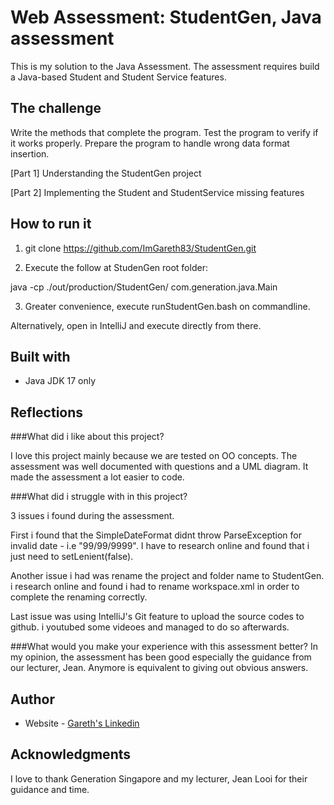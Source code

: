 # Web Assessment: StudentGen, Java assessment

This is my solution to the Java Assessment. The assessment requires build a Java-based Student and Student Service features.

## The challenge
Write the methods that complete the program.
Test the program to verify if it works properly.
Prepare the program to handle wrong data format insertion.

[Part 1] Understanding the StudentGen project

[Part 2] Implementing the Student and StudentService missing features

## How to run it
1) git clone https://github.com/ImGareth83/StudentGen.git

2) Execute the follow at StudenGen root folder:

java -cp ./out/production/StudentGen/ com.generation.java.Main

3) Greater convenience, execute runStudentGen.bash on commandline.

Alternatively, open in IntelliJ and execute directly from there. 

## Built with

- Java JDK 17 only

## Reflections

###What did i like about this project?

I love this project mainly because we are tested on OO concepts. The assessment was well documented with questions and a UML diagram. It made the assessment a lot easier to code. 

###What did i struggle with in this project?

3 issues i found during the assessment. 

First i found that the SimpleDateFormat didnt throw ParseException for invalid date - i.e "99/99/9999". I have to research online and found that i just need to setLenient(false).

Another issue i had was rename the project and folder name to StudentGen. i research online and found i had to rename workspace.xml in order to complete the renaming correctly. 

Last issue was using IntelliJ's Git feature to upload the source codes to github. i youtubed some videoes and managed to do so afterwards.

###What would you make your experience with this assessment better?
In my opinion, the assessment has been good especially the guidance from our lecturer, Jean. Anymore is equivalent to giving out obvious answers. 


## Author

- Website - [Gareth's Linkedin](https://www.linkedin.com/in/garethfong/)

## Acknowledgments

I love to thank Generation Singapore and my lecturer, Jean Looi for their guidance and time. 
